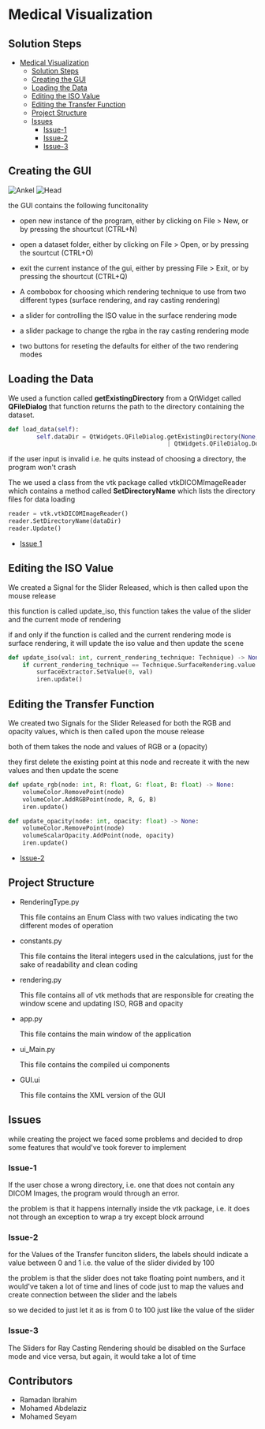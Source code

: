  # Medical Visualization

## Solution Steps

- [Medical Visualization](#medical-visualization)
  - [Solution Steps](#solution-steps)
  - [Creating the GUI](#creating-the-gui)
  - [Loading the Data](#loading-the-data)
  - [Editing the ISO Value](#editing-the-iso-value)
  - [Editing the Transfer Function](#editing-the-transfer-function)
  - [Project Structure](#project-structure)
  - [Issues](#issues)
    - [Issue-1](#issue-1)
    - [Issue-2](#issue-2)
    - [Issue-3](#issue-3)


## Creating the GUI
![Ankel](ankel.gif) 
![Head](Head.gif)


the GUI contains the following funcitonality

- open new instance of the program, either by clicking on File > New, or by pressing the shourtcut (CTRL+N)

- open a dataset folder, either by clicking on File > Open, or by pressing the sourtcut (CTRL+O)

- exit the current instance of the gui, either by pressing File > Exit, or by pressing the shourtcut (CTRL+Q)

- A combobox for choosing which rendering technique to use from two different types (surface rendering, and ray casting rendering)

- a slider for controlling the ISO value in the surface rendering mode

- a slider package to change the rgba in the ray casting rendering mode

- two buttons for reseting the defaults for either of the two rendering modes

## Loading the Data

We used a function called **getExistingDirectory** from a QtWidget called **QFileDialog** that function returns the path to the directory containing the dataset.

```python
def load_data(self):
        self.dataDir = QtWidgets.QFileDialog.getExistingDirectory(None,"Load Data", "./", QtWidgets.QFileDialog.ShowDirsOnly
                                             | QtWidgets.QFileDialog.DontResolveSymlinks )
```

if the user input is invalid i.e. he quits instead of choosing a directory, the program won't crash

The we used a class from the vtk package called vtkDICOMImageReader which contains a method called **SetDirectoryName** which lists the directory files for data loading

```python
reader = vtk.vtkDICOMImageReader()
reader.SetDirectoryName(dataDir)
reader.Update()
```

-   [Issue 1](#issue-1)

## Editing the ISO Value

We created a Signal for the Slider Released, which is then called upon the mouse release

this function is called update_iso, this function takes the value of the slider and the current mode of rendering

if and only if the function is called and the current rendering mode is surface rendering, it will update the iso value and then update the scene

```python
def update_iso(val: int, current_rendering_technique: Technique) -> None:
    if current_rendering_technique == Technique.SurfaceRendering.value:
        surfaceExtractor.SetValue(0, val)
        iren.update()
```

## Editing the Transfer Function

We created two Signals for the Slider Released for both the RGB and opacity values, which is then called upon the mouse release

both of them takes the node and values of RGB or a (opacity)

they first delete the existing point at this node and recreate it with the new values and then update the scene

```python
def update_rgb(node: int, R: float, G: float, B: float) -> None:
    volumeColor.RemovePoint(node)
    volumeColor.AddRGBPoint(node, R, G, B)
    iren.update()

def update_opacity(node: int, opacity: float) -> None:
    volumeColor.RemovePoint(node)
    volumeScalarOpacity.AddPoint(node, opacity)
    iren.update()
```

- [Issue-2](#issue-2)

## Project Structure

- RenderingType.py
    
    This file contains an Enum Class with two values indicating the two different modes of operation

- constants.py

    This file contains the literal integers used in the calculations, just for the sake of readability and clean coding

- rendering.py

    This file contains all of vtk methods that are responsible for creating the window scene and updating ISO, RGB and opacity

- app.py

    This file contains the main window of the application

- ui_Main.py

    This file contains the compiled ui components

- GUI.ui

    This file contains the XML version of the GUI

## Issues

while creating the project we faced some problems and decided to drop some features that would've took forever to implement

### Issue-1

If the user chose a wrong directory, i.e. one that does not contain any DICOM Images, the program would through an error.

the problem is that it happens internally inside the vtk package, i.e. it does not through an exception to wrap a try except block arround

### Issue-2

for the Values of the Transfer funciton sliders, the labels should indicate a value between 0 and 1 i.e. the value of the slider divided by 100

the problem is that the slider does not take floating point numbers, and it would've taken a lot of time and lines of code just to map the values and create connection between the slider and the labels

so we decided to just let it as is from 0 to 100 just like the value of the slider

### Issue-3

The Sliders for Ray Casting Rendering should be disabled on the Surface mode and vice versa, but again, it would take a lot of time

## Contributors 
- Ramadan Ibrahim
- Mohamed Abdelaziz 
- Mohamed Seyam
